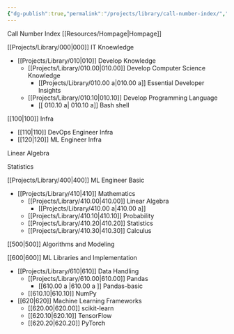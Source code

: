 ```yaml
---
{"dg-publish":true,"permalink":"/projects/library/call-number-index/","tags":["Library"],"noteIcon":"0","created":"2023-12-28T18:54:11.332+09:00","updated":"2024-01-18T00:37:22.860+09:00"}
---
```


Call Number Index
[[Resources/Hompage\|Hompage]]

[[Projects/Library/000\|000]] IT Knoewledge
- [[Projects/Library/010\|010]] Develop Knowledge
	- [[Projects/Library/010.00\|010.00]] Develop Computer Science Knowledge
		- [[Projects/Library/010.00 a\|010.00 a]] Essential Developer Insights
	- [[Projects/Library/010.10\|010.10]] Develop Programming Language
		- [[ 010.10 a\| 010.10 a]] Bash shell
	

[[100\|100]] Infra
- [[110\|110]] DevOps Engineer Infra
- [[120\|120]] ML Engineer Infra

Linear Algebra

Statistics


[[Projects/Library/400\|400]] ML Engineer Basic
- [[Projects/Library/410\|410]] Mathematics
	- [[Projects/Library/410.00\|410.00]] Linear Algebra
		- [[Projects/Library/410.00 a\|410.00 a]]
	- [[Projects/Library/410.10\|410.10]] Probability
	- [[Projects/Library/410.20\|410.20]] Statistics
	- [[Projects/Library/410.30\|410.30]] Calculus

[[500\|500]] Algorithms and Modeling

[[600\|600]] ML Libraries and Implementation
- [[Projects/Library/610\|610]] Data Handling
    - [[Projects/Library/610.00\|610.00]] Pandas
	    - [[610.00 a \|610.00 a ]] Pandas-basic 
    - [[610.10\|610.10]] NumPy
- [[620\|620]] Machine Learning Frameworks
    - [[620.00\|620.00]] scikit-learn
    - [[620.10\|620.10]] TensorFlow
    - [[620.20\|620.20]] PyTorch